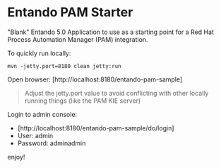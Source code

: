 # Entando PAM Starter

"Blank" Entando 5.0 Application to use as a starting point for a Red Hat Process Automation Manager (PAM) integration.

To quickly run locally:

```
mvn -jetty.port=8180 clean jetty:run
```

Open browser: [http://localhost:8180/entando-pam-sample]

> Adjust the jetty.port value to avoid conflicting with other locally running things (like the PAM KIE server)

Login to admin console:
* [http://localhost:8180/entando-pam-sample/do/login]
* User: admin
* Password: adminadmin

enjoy!
